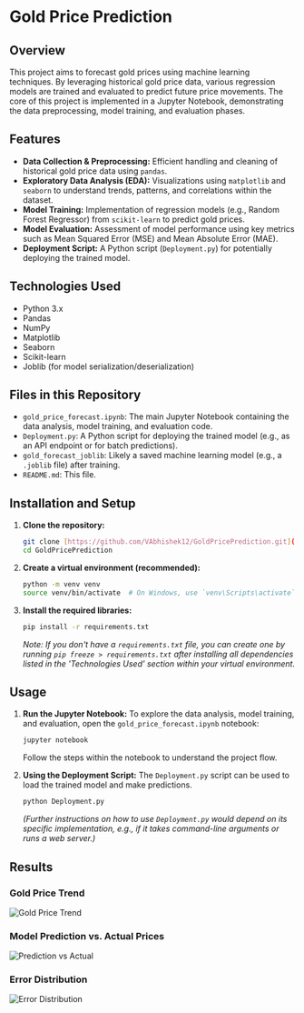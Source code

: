 # Gold Price Prediction

## Overview
This project aims to forecast gold prices using machine learning techniques. By leveraging historical gold price data, various regression models are trained and evaluated to predict future price movements. The core of this project is implemented in a Jupyter Notebook, demonstrating the data preprocessing, model training, and evaluation phases.

## Features
- **Data Collection & Preprocessing:** Efficient handling and cleaning of historical gold price data using `pandas`.
- **Exploratory Data Analysis (EDA):** Visualizations using `matplotlib` and `seaborn` to understand trends, patterns, and correlations within the dataset.
- **Model Training:** Implementation of regression models (e.g., Random Forest Regressor) from `scikit-learn` to predict gold prices.
- **Model Evaluation:** Assessment of model performance using key metrics such as Mean Squared Error (MSE) and Mean Absolute Error (MAE).
- **Deployment Script:** A Python script (`Deployment.py`) for potentially deploying the trained model.

## Technologies Used
- Python 3.x
- Pandas
- NumPy
- Matplotlib
- Seaborn
- Scikit-learn
- Joblib (for model serialization/deserialization)

## Files in this Repository
- `gold_price_forecast.ipynb`: The main Jupyter Notebook containing the data analysis, model training, and evaluation code.
- `Deployment.py`: A Python script for deploying the trained model (e.g., as an API endpoint or for batch predictions).
- `gold_forecast_joblib`: Likely a saved machine learning model (e.g., a `.joblib` file) after training.
- `README.md`: This file.

## Installation and Setup

1.  **Clone the repository:**
    ```bash
    git clone [https://github.com/VAbhishek12/GoldPricePrediction.git](https://github.com/VAbhishek12/GoldPricePrediction.git)
    cd GoldPricePrediction
    ```

2.  **Create a virtual environment (recommended):**
    ```bash
    python -m venv venv
    source venv/bin/activate  # On Windows, use `venv\Scripts\activate`
    ```

3.  **Install the required libraries:**
    ```bash
    pip install -r requirements.txt
    ```
    *Note: If you don't have a `requirements.txt` file, you can create one by running `pip freeze > requirements.txt` after installing all dependencies listed in the 'Technologies Used' section within your virtual environment.*

## Usage

1.  **Run the Jupyter Notebook:**
    To explore the data analysis, model training, and evaluation, open the `gold_price_forecast.ipynb` notebook:
    ```bash
    jupyter notebook
    ```
    Follow the steps within the notebook to understand the project flow.

2.  **Using the Deployment Script:**
    The `Deployment.py` script can be used to load the trained model and make predictions.
    ```bash
    python Deployment.py
    ```
    *(Further instructions on how to use `Deployment.py` would depend on its specific implementation, e.g., if it takes command-line arguments or runs a web server.)*

## Results

### Gold Price Trend
![Gold Price Trend](images/gold_price_trend.png)

### Model Prediction vs. Actual Prices
![Prediction vs Actual](images/prediction_vs_actual.png)

### Error Distribution
![Error Distribution](images/error_distribution.png)
